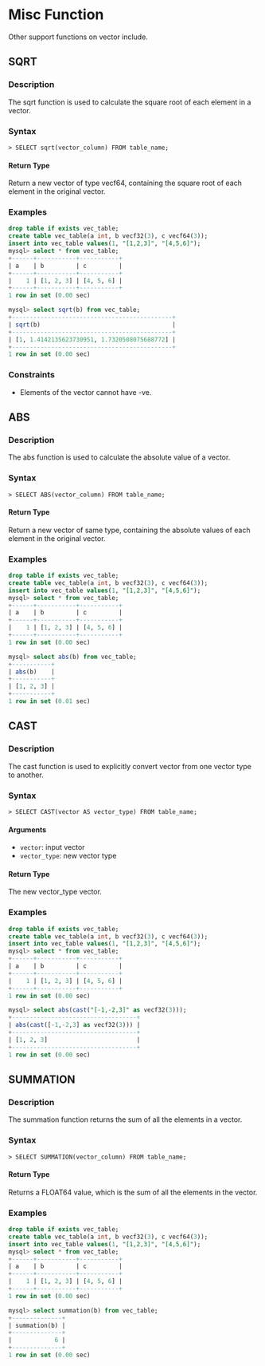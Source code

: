 # Misc Function

Other support functions on vector include.

## SQRT

### **Description**

The sqrt function is used to calculate the square root of each element in a vector.

### **Syntax**

```
> SELECT sqrt(vector_column) FROM table_name;
```

#### Return Type

Return a new vector of type vecf64, containing the square root of each element in the original vector.   

### **Examples**

```sql
drop table if exists vec_table;
create table vec_table(a int, b vecf32(3), c vecf64(3));
insert into vec_table values(1, "[1,2,3]", "[4,5,6]");
mysql> select * from vec_table;
+------+-----------+-----------+
| a    | b         | c         |
+------+-----------+-----------+
|    1 | [1, 2, 3] | [4, 5, 6] |
+------+-----------+-----------+
1 row in set (0.00 sec)

mysql> select sqrt(b) from vec_table;
+---------------------------------------------+
| sqrt(b)                                     |
+---------------------------------------------+
| [1, 1.4142135623730951, 1.7320508075688772] |
+---------------------------------------------+
1 row in set (0.00 sec)
```

### **Constraints**

- Elements of the vector cannot have -ve.

## ABS

### **Description**

The abs function is used to calculate the absolute value of a vector.

### **Syntax**

```
> SELECT ABS(vector_column) FROM table_name;
```

#### Return Type

Return a new vector of same type, containing the absolute values of each element in the original vector.

### **Examples**

```sql
drop table if exists vec_table;
create table vec_table(a int, b vecf32(3), c vecf64(3));
insert into vec_table values(1, "[1,2,3]", "[4,5,6]");
mysql> select * from vec_table;
+------+-----------+-----------+
| a    | b         | c         |
+------+-----------+-----------+
|    1 | [1, 2, 3] | [4, 5, 6] |
+------+-----------+-----------+
1 row in set (0.00 sec)

mysql> select abs(b) from vec_table;
+-----------+
| abs(b)    |
+-----------+
| [1, 2, 3] |
+-----------+
1 row in set (0.01 sec)
```

## CAST

### **Description**

The cast function is used to explicitly convert vector from one vector type to another.

### **Syntax**

```
> SELECT CAST(vector AS vector_type) FROM table_name;
```

#### Arguments

- `vector`: input vector
- `vector_type`: new vector type

#### Return Type

The new vector_type vector.

### **Examples**

```sql
drop table if exists vec_table;
create table vec_table(a int, b vecf32(3), c vecf64(3));
insert into vec_table values(1, "[1,2,3]", "[4,5,6]");
mysql> select * from vec_table;
+------+-----------+-----------+
| a    | b         | c         |
+------+-----------+-----------+
|    1 | [1, 2, 3] | [4, 5, 6] |
+------+-----------+-----------+
1 row in set (0.00 sec)

mysql> select abs(cast("[-1,-2,3]" as vecf32(3)));
+-----------------------------------+
| abs(cast([-1,-2,3] as vecf32(3))) |
+-----------------------------------+
| [1, 2, 3]                         |
+-----------------------------------+
1 row in set (0.00 sec)
```

## SUMMATION

### **Description**

The summation function returns the sum of all the elements in a vector.

### **Syntax**

```
> SELECT SUMMATION(vector_column) FROM table_name;
```
#### Return Type

Returns a FLOAT64 value, which is the sum of all the elements in the vector.

### **Examples**

```sql
drop table if exists vec_table;
create table vec_table(a int, b vecf32(3), c vecf64(3));
insert into vec_table values(1, "[1,2,3]", "[4,5,6]");
mysql> select * from vec_table;
+------+-----------+-----------+
| a    | b         | c         |
+------+-----------+-----------+
|    1 | [1, 2, 3] | [4, 5, 6] |
+------+-----------+-----------+
1 row in set (0.00 sec)

mysql> select summation(b) from vec_table;
+--------------+
| summation(b) |
+--------------+
|            6 |
+--------------+
1 row in set (0.00 sec)
```

